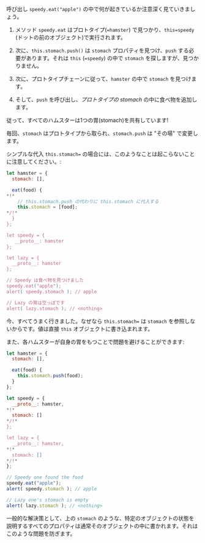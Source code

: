 呼び出し `speedy.eat("apple")` の中で何が起きているか注意深く見ていきましょう。

1. メソッド `speedy.eat` はプロトタイプ(`=hamster`) で見つかり、`this=speedy` (ドットの前のオブジェクト)で実行されます。

2. 次に、`this.stomach.push()` は `stomach` プロパティを見つけ、`push` する必要があります。それは `this` (`=speedy`) の中で `stomach` を探しますが、見つかりません。

3. 次に、プロトタイプチェーンに従って、`hamster` の中で `stomach` を見つけます。

4. そして、`push` を呼び出し、*プロトタイプの stomach* の中に食べ物を追加します。

従って、すべてのハムスターは1つの胃(stomach)を共有しています! 

毎回、`stomach` はプロトタイプから取られ、`stomach.push` は "その場" で変更します。

シンプルな代入 `this.stomach=` の場合には、このようなことは起こらないことに注意してください。:


```js run
let hamster = {
  stomach: [],

  eat(food) {
*!*
    // this.stomach.push の代わりに this.stomach に代入する
    this.stomach = [food];
*/!*
  }
};

let speedy = {
   __proto__: hamster
};

let lazy = {
  __proto__: hamster
};

// Speedy は食べ物を見つけました
speedy.eat("apple");
alert( speedy.stomach ); // apple

// Lazy の胃は空っぽです
alert( lazy.stomach ); // <nothing>
```

今、すべてうまく行きました。なぜなら `this.stomach=` は `stomach` を参照しないからです。値は直接 `this` オブジェクトに書き込まれます。

また、各ハムスターが自身の胃をもつことで問題を避けることができます:

```js run
let hamster = {
  stomach: [],

  eat(food) {
    this.stomach.push(food);
  }
};

let speedy = {
  __proto__: hamster,
*!*
  stomach: []
*/!*
};

let lazy = {
  __proto__: hamster,
*!*
  stomach: []
*/!*
};

// Speedy one found the food
speedy.eat("apple");
alert( speedy.stomach ); // apple

// Lazy one's stomach is empty
alert( lazy.stomach ); // <nothing>
```

一般的な解決策として、上の `stomach` のような、特定のオブジェクトの状態を説明するすべてのプロパティは通常そのオブジェクトの中に書かれます。それはこのような問題を防ぎます。
